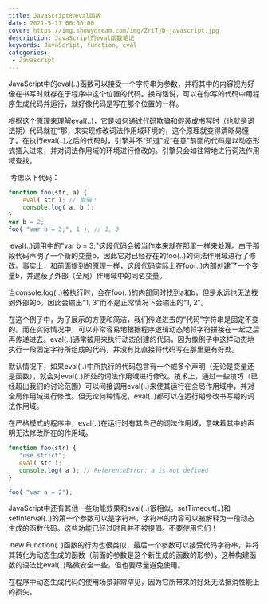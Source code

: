 ```yaml
---
title: JavaScript的eval函数
date: 2021-5-17 00:00:00
cover: https://img.showydream.com/img/ZrtTjb-javascript.jpg
description: JavaScript的eval函数笔记
keywords: JavaScript, function, eval
categories: 
 - Javascript
---
```


​		JavaScript中的eval(..)函数可以接受一个字符串为参数，并将其中的内容视为好像在书写时就存在于程序中这个位置的代码。换句话说，可以在你写的代码中用程序生成代码并运行，就好像代码是写在那个位置的一样。

​       根据这个原理来理解eval(..)，它是如何通过代码欺骗和假装成书写时（也就是词法期）代码就在“那，来实现修改词法作用域环境的，这个原理就变得清晰易懂了。在执行eval(..)之后的代码时，引擎并不“知道”或“在意”前面的代码是以动态形式插入进来，并对词法作用域的环境进行修改的。引擎只会如往常地进行词法作用域查找。

​		考虑以下代码：

```javascript
function foo(str, a) {
    eval( str ); // 欺骗！
    console.log( a, b );
}
var b = 2;
foo( "var b = 3;", 1 ); // 1, 3

```

​		eval(..)调用中的"var b = 3;"这段代码会被当作本来就在那里一样来处理。由于那段代码声明了一个新的变量b，因此它对已经存在的foo(..)的词法作用域进行了修改。事实上，和前面提到的原理一样，这段代码实际上在foo(..)内部创建了一个变量b，并遮蔽了外部（全局）作用域中的同名变量。

​		当console.log(..)被执行时，会在foo(..)的内部同时找到a和b，但是永远也无法找到外部的b。因此会输出“1, 3”而不是正常情况下会输出的“1, 2”。

​		在这个例子中，为了展示的方便和简洁，我们传递进去的“代码”字符串是固定不变的。而在实际情况中，可以非常容易地根据程序逻辑动态地将字符拼接在一起之后再传递进去。eval(..)通常被用来执行动态创建的代码，因为像例子中这样动态地执行一段固定字符所组成的代码，并没有比直接将代码写在那里更有好处。

​		默认情况下，如果eval(..)中所执行的代码包含有一个或多个声明（无论是变量还是函数），就会对eval(..)所处的词法作用域进行修改。技术上，通过一些技巧（已经超出我们的讨论范围）可以间接调用eval(..)来使其运行在全局作用域中，并对全局作用域进行修改。但无论何种情况，eval(..)都可以在运行期修改书写期的词法作用域。

 在严格模式的程序中，eval(..)在运行时有其自己的词法作用域，意味着其中的声明无法修改所在的作用域。

```javascript
function foo(str) {
   "use strict";
   eval( str );
   console.log( a ); // ReferenceError: a is not defined
}

foo( "var a = 2");
```

​		JavaScript中还有其他一些功能效果和eval(..)很相似。setTimeout(..)和setInterval(..)的第一个参数可以是字符串，字符串的内容可以被解释为一段动态生成的函数代码。这些功能已经过时且并不被提倡。不要使用它们！

​		new Function(..)函数的行为也很类似，最后一个参数可以接受代码字符串，并将其转化为动态生成的函数（前面的参数是这个新生成的函数的形参）。这种构建函数的语法比eval(..)略微安全一些，但也要尽量避免使用。

​		在程序中动态生成代码的使用场景非常罕见，因为它所带来的好处无法抵消性能上的损失。
